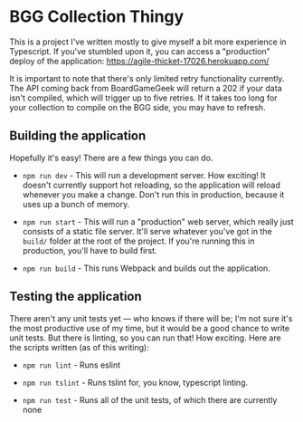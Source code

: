 # BGG Collection Thingy

This is a project I've written mostly to give myself a bit more experience in
Typescript. If you've stumbled upon it, you can access a "production" deploy
of the application: https://agile-thicket-17026.herokuapp.com/

It is important to note that there's only limited retry functionality currently.
The API coming back from BoardGameGeek will return a 202 if your data isn't
compiled, which will trigger up to five retries. If it takes too long for your
collection to compile on the BGG side, you may have to refresh.

## Building the application

Hopefully it's easy! There are a few things you can do.

- `npm run dev` - This will run a development server. How exciting! It doesn't
  currently support hot reloading, so the application will reload whenever you
  make a change. Don't run this in production, because it uses up a bunch of
  memory.

- `npm run start` - This will run a "production" web server, which really just
  consists of a static file server. It'll serve whatever you've got in the
  `build/` folder at the root of the project. If you're running this in
  production, you'll have to build first.

- `npm run build` - This runs Webpack and builds out the application.

## Testing the application

There aren't any unit tests yet — who knows if there will be; I'm not sure it's
the most productive use of my time, but it would be a good chance to write unit
tests. But there is linting, so you can run that! How exciting. Here are the
scripts written (as of this writing):

- `npm run lint` - Runs eslint

- `npm run tslint` - Runs tslint for, you know, typescript linting.

- `npm run test` - Runs all of the unit tests, of which there are currently none
